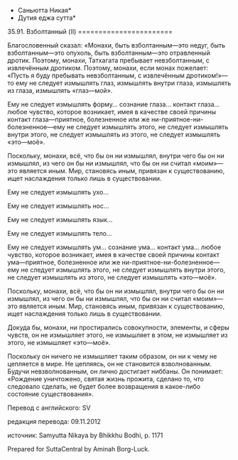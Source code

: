 * Саньютта Никая*
* Дутия еджа сутта*

35\.91\. Взболтанный \(II\)
\=\=\=\=\=\=\=\=\=\=\=\=\=\=\=\=\=\=\=\=\=\=\=

Благословенный сказал: «Монахи, быть взболтанным—это недуг, быть взболтанным—это опухоль, быть взболтанным—это отравленный дротик\. Поэтому, монахи, Татхагата пребывает невзболтанным, с извлечённым дротиком\. Поэтому, монахи, если монах пожелает: «Пусть я буду пребывать невзболтанным, с извлечённым дротиком\!»—то ему не следует измышлять глаз, измышлять внутри глаза, измышлять из глаза, измышлять «глаз—мой»\.

Ему не следует измышлять форму… сознание глаза… контакт глаза… любое чувство, которое возникает, имея в качестве своей причины контакт глаза—приятное, болезненное или же ни\-приятное\-ни\-болезненное—ему не следует измышлять этого, не следует измышлять внутри этого, не следует измышлять из этого, не следует измышлять «это—моё»\.

Поскольку, монахи, всё, что бы он ни измышлял, внутри чего бы он ни измышлял, из чего он бы ни измышлял, что бы он ни считал «моим»—это является иным\. Мир, становясь иным, привязан к существованию, ищет наслаждения только лишь в существовании\.

Ему не следует измышлять ухо…

Ему не следует измышлять нос…

Ему не следует измышлять язык…

Ему не следует измышлять тело…

Ему не следует измышлять ум… сознание ума… контакт ума… любое чувство, которое возникает, имея в качестве своей причины контакт ума—приятное, болезненное или же ни\-приятное\-ни\-болезненное—ему не следует измышлять этого, не следует измышлять внутри этого, не следует измышлять из этого, не следует измышлять «это—моё»\.

Поскольку, монахи, всё, что бы он ни измышлял, внутри чего бы он ни измышлял, из чего он бы ни измышлял, что бы он ни считал «моим»—это является иным\. Мир, становясь иным, привязан к существованию, ищет наслаждения только лишь в существовании\.

Докуда бы, монахи, ни простирались совокупности, элементы, и сферы чувств, он не измышляет этого, не измышляет в этом, не измышляет из этого, не измышляет «это—моё»\.

Поскольку он ничего не измышляет таким образом, он ни к чему не цепляется в мире\. Не цепляясь, он не становится взволнованным\. Будучи невзволнованным, он лично достигает ниббаны\. Он понимает: «Рождение уничтожено, святая жизнь прожита, сделано то, что следовало сделать, не будет более возвращения в какое\-либо состояние существования»\.

Перевод с английского: SV

редакция перевода: 09\.11\.2012

источник: Samyutta Nikaya by Bhikkhu Bodhi, p\. 1171

Prepared for SuttaCentral by Aminah Borg\-Luck\.